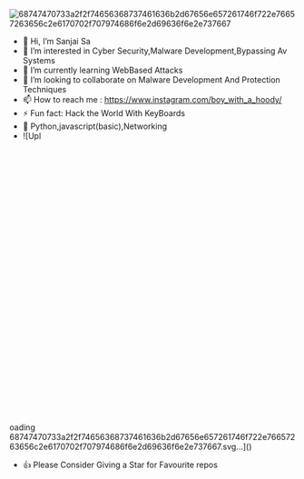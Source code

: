 ![68747470733a2f2f74656368737461636b2d67656e657261746f722e76657263656c2e6170702f707974686f6e2d69636f6e2e737667](https://github.com/user-attachments/assets/e321f0f0-35be-430f-8220-2c5a8a360fd2)
- 👋 Hi, I’m Sanjai Sa
- 👀 I’m interested in Cyber Security,Malware Development,Bypassing Av Systems
- 🌱 I’m currently learning WebBased Attacks
- 💞️ I’m looking to collaborate on Malware Development And Protection Techniques
- 📫 How to reach me : https://www.instagram.com/boy_with_a_hoody/
- ⚡ Fun fact: Hack the World With KeyBoards
- 🥷 Python,javascript(basic),Networking
- ![Upl<svg viewBox="-20 -2 200 200" xmlns="http://www.w3.org/2000/svg" id="py-icon">
  <style>
    @keyframes first {
      0% {
        stroke-dasharray: 0 1600;
      }
      50% {
        stroke-dasharray: 1600 1600;
      }
      50% {
        fill: transparent;
      }
      75%, 100% {
        fill: #3670A0;
      }
    }

    @keyframes second {
      0% {
        stroke-dasharray: 0 1600;
      }
      50% {
        stroke-dasharray: 1600 1600;
      }
      50% {
        fill: transparent;
      }
      75%, 100% {
        fill: #FED140;
      }
    }

    #py-icon {
      fill: transparent;
    }
    .first-child {
      stroke: #3670A0;
      stroke-width: 1px;
      animation: first 5s linear forwards;
      animation-iteration-count: infinite;
    }
    
    .last-child {
      stroke: #FED140;
      stroke-width: 1px;
      animation: second 5s linear forwards;
      animation-iteration-count: infinite;
    }
  </style>
  <path
    class='first-child'
    d="m116 296c0-30.328125 24.671875-55 55-55h170c13.785156 0 25-11.214844 25-25v-141c0-41.355469-33.644531-75-75-75h-70c-41.355469 0-75 33.644531-75 75v41h110c8.285156 0 15 6.714844 15 15s-6.714844 15-15 15h-181c-41.355469 0-75 33.644531-75 75v70c0 41.355469 33.644531 75 75 75h41zm105-220c-8.285156 0-15-6.714844-15-15s6.714844-15 15-15 15 6.714844 15 15-6.714844 15-15 15zm0 0" />
  <path
    class='last-child'
    d="m437 146h-41v70c0 30.328125-24.671875 55-55 55h-170c-13.785156 0-25 11.214844-25 25v141c0 41.355469 33.644531 75 75 75h70c41.355469 0 75-33.644531 75-75v-41h-110c-8.285156 0-15-6.714844-15-15s6.714844-15 15-15h181c41.355469 0 75-33.644531 75-75v-70c0-41.355469-33.644531-75-75-75zm-146 290c8.285156 0 15 6.714844 15 15s-6.714844 15-15 15-15-6.714844-15-15 6.714844-15 15-15zm0 0" />
</svg>
oading 68747470733a2f2f74656368737461636b2d67656e657261746f722e76657263656c2e6170702f707974686f6e2d69636f6e2e737667.svg…]()

- 👍 Please Consider Giving a Star for Favourite repos
